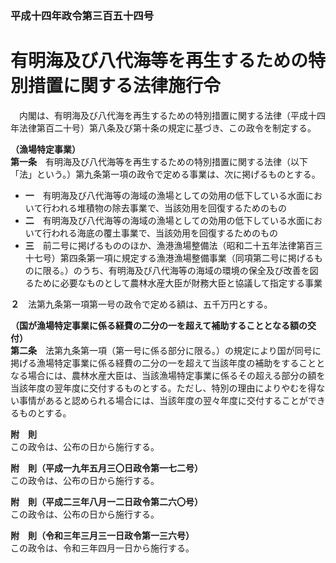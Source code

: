 ### 平成十四年政令第三百五十四号  
# 有明海及び八代海等を再生するための特別措置に関する法律施行令  
　内閣は、有明海及び八代海を再生するための特別措置に関する法律（平成十四年法律第百二十号）第八条及び第十条の規定に基づき、この政令を制定する。  
  
**（漁場特定事業）**  
**第一条**　有明海及び八代海等を再生するための特別措置に関する法律（以下「法」という。）第九条第一項の政令で定める事業は、次に掲げるものとする。  
* **一**　有明海及び八代海等の海域の漁場としての効用の低下している水面において行われる堆積物の除去事業で、当該効用を回復するためのもの  
* **二**　有明海及び八代海等の海域の漁場としての効用の低下している水面において行われる海底の覆土事業で、当該効用を回復するためのもの  
* **三**　前二号に掲げるもののほか、漁港漁場整備法（昭和二十五年法律第百三十七号）第四条第一項に規定する漁港漁場整備事業（同項第二号に掲げるものに限る。）のうち、有明海及び八代海等の海域の環境の保全及び改善を図るために必要なものとして農林水産大臣が財務大臣と協議して指定する事業  
  
**２**　法第九条第一項第一号の政令で定める額は、五千万円とする。  
  
**（国が漁場特定事業に係る経費の二分の一を超えて補助することとなる額の交付）**  
**第二条**　法第九条第一項（第一号に係る部分に限る。）の規定により国が同号に掲げる漁場特定事業に係る経費の二分の一を超えて当該年度の補助をすることとなる場合には、農林水産大臣は、当該漁場特定事業に係るその超える部分の額を当該年度の翌年度に交付するものとする。ただし、特別の理由によりやむを得ない事情があると認められる場合には、当該年度の翌々年度に交付することができるものとする。  
  
**附　則**  
この政令は、公布の日から施行する。  
  
**附　則（平成一九年五月三〇日政令第一七二号）**  
この政令は、公布の日から施行する。  
  
**附　則（平成二三年八月一二日政令第二六〇号）**  
この政令は、公布の日から施行する。  
  
**附　則（令和三年三月三一日政令第一三六号）**  
この政令は、令和三年四月一日から施行する。  
  
